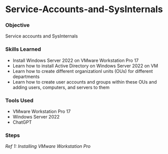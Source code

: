 # Service-Accounts-and-SysInternals

### Objective
  
Service accounts and SysInternals

### Skills Learned

- Install Windows Server 2022 on VMware Workstation Pro 17 
- Learn how to install Active Directory on Windows Server 2022 on VM
- Learn how to create different organizationl units (OUs) for different departments
- Learn how to create user accounts and groups within these OUs and adding users, computers, and servers to them

### Tools Used

- VMware Workstation Pro 17
- Windows Server 2022
- ChatGPT

### Steps

*Ref 1: Installing VMware Workstation Pro*
